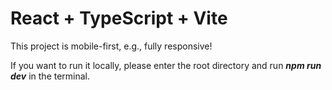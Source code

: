 # React + TypeScript + Vite

This project is mobile-first, e.g., fully responsive!

If you want to run it locally, please enter the root directory and run **_npm run dev_** in the terminal.
